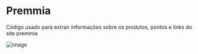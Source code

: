 # Premmia
Código usado para extrair informações sobre os produtos, pontos e links do site premmia

![image](https://user-images.githubusercontent.com/50224653/131061420-dd3ca2ce-4cf5-488f-a0a1-5bae6ddf0d5f.png)

